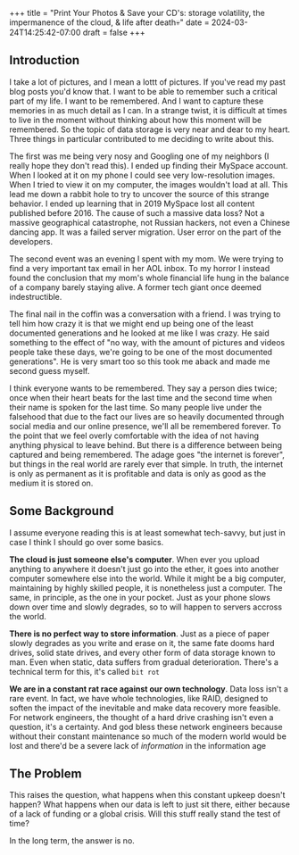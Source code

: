 +++
title = "Print Your Photos & Save your CD's: storage volatility, the impermanence of the cloud, & life after death💀"
date = 2024-03-24T14:25:42-07:00
draft = false
+++
## Introduction
I take a lot of pictures, and I mean a lottt of pictures. If you've read my past blog posts you'd know that. I want to be able to remember such a critical part of my life. I want to be remembered. And I want to capture these memories in as much detail as I can. In a strange twist, it is difficult at times to live in the moment without thinking about how this moment will be remembered. So the topic of data storage is very near and dear to my heart. Three things in particular contributed to me deciding to write about this. 

The first was me being very nosy and Googling one of my neighbors (I really hope they don't read this). I ended up finding their MySpace account. When I looked at it on my phone I could see very low-resolution images. When I tried to view it on my computer, the images wouldn't load at all. This lead me down a rabbit hole to try to uncover the source of this strange behavior. I ended up learning that in 2019 MySpace lost all content published before 2016. The cause of such a massive data loss? Not a massive geographical catastrophe, not Russian hackers, not even a Chinese dancing app. It was a failed server migration. User error on the part of the developers.

The second event was an evening I spent with my mom. We were trying to find a very important tax email in her AOL inbox. To my horror I instead found the conclusion that my mom's whole financial life hung in the balance of a company barely staying alive. A former tech giant once deemed indestructible.

The final nail in the coffin was a conversation with a friend. I was trying to tell him how crazy it is that we might end up being one of the least documented generations and he looked at me like I was crazy. He said something to the effect of "no way, with the amount of pictures and videos people take these days, we're going to be one of the most documented generations". He is very smart too so this took me aback and made me second guess myself. 

I think everyone wants to be remembered. They say a person dies twice; once when their heart beats for the last time and the second time when their name is spoken for the last time. So many people live under the falsehood that due to the fact our lives are so heavily documented through social media and our online presence, we'll all be remembered forever. To the point that we feel overly comfortable with the idea of not having anything physical to leave behind. But there is a difference between being captured and being remembered. The adage goes "the internet is forever", but things in the real world are rarely ever that simple. In truth, the internet is only as permanent as it is profitable and data is only as good as the medium it is stored on. 


## Some Background
I assume everyone reading this is at least somewhat tech-savvy, but just in case I think I should go over some basics. 

**The cloud is just someone else's computer**. When ever you upload anything to anywhere it doesn't just go into the ether, it goes into another computer somewhere else into the world. While it might be a big computer, maintaining by highly skilled people, it is nonetheless just a computer. The same, in principle, as the one in your pocket. Just as your phone slows down over time and slowly degrades, so to will happen to servers accross the world. 

**There is no perfect way to store information**. Just as a piece of paper slowly degrades as you write and erase on it, the same fate dooms hard drives, solid state drives, and every other form of data storage known to man. Even when static, data suffers from gradual deterioration. There's a technical term for this, it's called `bit rot`

**We are in a constant rat race against our own technology**. Data loss isn't a rare event. In fact, we have whole technologies, like RAID, designed to soften the impact of the inevitable and make data recovery more feasible. For network engineers, the thought of a hard drive crashing isn't even a question, it's a certainty. And god bless these network engineers because without their constant maintenance so much of the modern world would be lost and there'd be a severe lack of *information* in the information age

## The Problem
This raises the question, what happens when this constant upkeep doesn't happen? What happens when our data is left to just sit there, either because of a lack of funding or a global crisis. Will this stuff really stand the test of time? 

In the long term, the answer is no. 

